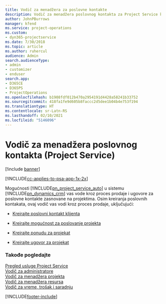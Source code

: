```yaml
---
title: Vodič za menadžera za poslovne kontakte
description: Vodič za menadžera poslovnog kontakta za Project Service koji vas vodi kroz proces prodaje i ugovora za poslovne kontakte zasnovane na projektima
author: JohnPBurrows
manager: kfend
ms.service: project-operations
ms.custom:
- dyn365-projectservice
ms.date: 7/30/2018
ms.topic: article
ms.author: ruhercul
audience: Admin
search.audienceType:
- admin
- customizer
- enduser
search.app:
- D365CE
- D365PS
- ProjectOperations
ms.openlocfilehash: b1908fdf012b470a2954191d4428a58241b33752
ms.sourcegitcommit: 418fa1fe9d605b8faccc2d5dee1b04b4e753f194
ms.translationtype: HT
ms.contentlocale: sr-Latn-RS
ms.lasthandoff: 02/10/2021
ms.locfileid: "5146096"
---
```

# <a name="account-manager-guide-project-service"></a>Vodič za menadžera poslovnog kontakta (Project Service)

[!include [banner](../includes/psa-now-project-operations.md)]

[!INCLUDE[cc-applies-to-psa-app-1x-2x](../includes/cc-applies-to-psa-app-1x-2x.md)]

Mogućnosti [!INCLUDE[pn_project_service_auto](../includes/pn-project-service-auto.md)] u sistemu [!INCLUDE[pn_dynamics_crm](../includes/pn-dynamics-crm.md)] vas vode kroz proces prodaje i ugovore za poslovne kontakte zasnovane na projektima. Osim kreiranja poslovnih kontakata, ovaj vodič vas vodi kroz proces prodaje, uključujući:  
  
-   [Kreirajte poslovni kontakt klijenta](../psa/create-customer-account.md)  
  
-   [Kreirajte mogućnost za poslovanje projekta](../psa/create-project-opportunity.md)  
  
-   [Kreirajte ponudu za projekat](../psa/create-project-quote.md)  
  
-   [Kreirajte ugovor za projekat](../psa/create-project-contract.md)  
  
  
### <a name="see-also"></a>Takođe pogledajte  
 [Pregled usluge Project Service](../psa/overview.md)   
 [Vodič za administratore](../psa/admin-guide.md)   
 [Vodič za menadžera projekta](../psa/project-manager-guide.md)   
 [Vodič za menadžera resursa](../psa/resource-manager-guide.md)   
 [Vodič za vreme, trošak i saradnju](../psa/time-expense-collaboration-guide.md)


[!INCLUDE[footer-include](../includes/footer-banner.md)]